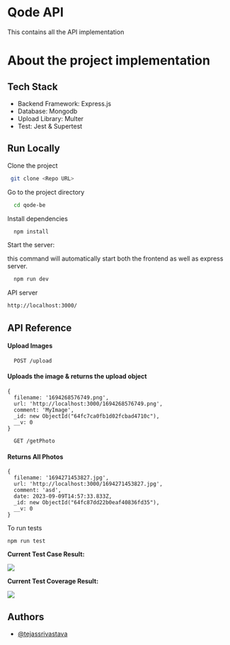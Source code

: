 # Qode API

This contains all the API implementation

# About the project implementation

## Tech Stack

- Backend Framework: Express.js
- Database: Mongodb
- Upload Library: Multer
- Test: Jest & Supertest

## Run Locally

Clone the project

```bash
 git clone <Repo URL>
```

Go to the project directory

```bash
  cd qode-be
```

Install dependencies

```bash
  npm install
```

Start the server:

this command will automatically start both the frontend as well as express server.

```bash
  npm run dev
```

API server

```bash
http://localhost:3000/
```


## API Reference

#### Upload Images

```http
  POST /upload
```


#### Uploads the image & returns the upload object


```
{
  filename: '1694268576749.png',
  url: 'http://localhost:3000/1694268576749.png',
  comment: 'MyImage',
  _id: new ObjectId("64fc7ca0fb1d02fcbad4710c"),
  __v: 0
}
```

```http
  GET /getPhoto
```


#### Returns All Photos

```
{
  filename: '1694271453827.jpg',
  url: 'http://localhost:3000/1694271453827.jpg',
  comment: 'asd',
  date: 2023-09-09T14:57:33.833Z,
  _id: new ObjectId("64fc87dd22b0eaf40836fd35"),
  __v: 0
}
```

To run tests

`npm run test`


**Current Test Case Result:**


[![](https://github.com/tejassrivastava/qode-be/blob/main/TestResult.png)](https://github.com/tejassrivastava/qode-be/blob/main/TestResultQode.png)

**Current Test Coverage Result:**

[![](https://github.com/tejassrivastava/qode-be/blob/main/TestCoverage.png)](https://github.com/tejassrivastava/qode-be/blob/main/TestCoverageQode.png)

## Authors

- [@tejassrivastava](https://www.github.com/tejassrivastava)
